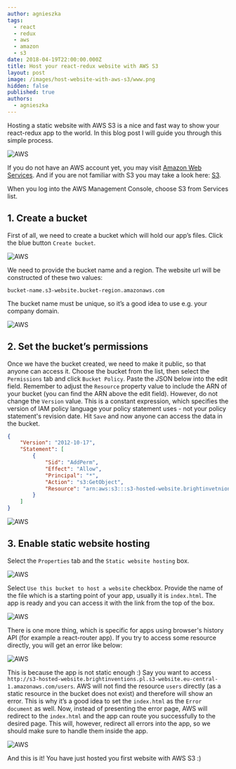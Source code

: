 ```yaml
---
author: agnieszka
tags:
  - react
  - redux
  - aws
  - amazon
  - s3
date: 2018-04-19T22:00:00.000Z
title: Host your react-redux website with AWS S3
layout: post
image: /images/host-website-with-aws-s3/www.png
hidden: false
published: true
authors:
  - agnieszka
---
```

Hosting a static website with AWS S3 is a nice and fast way to show your react-redux app to the world. In this blog post I will guide you through this simple process.

![AWS](/images/host-website-with-aws-s3/www.png)

If you do not have an AWS account yet, you may visit [Amazon Web Services](https://portal.aws.amazon.com/billing/signup#/start). And if you are not familiar with S3 you may take a look here: [S3](https://aws.amazon.com/s3/). 

When you log into the AWS Management Console, choose S3 from Services list. 

## **1. Create a bucket**

First of all, we need to create a bucket which will hold our app’s files. Click the blue button `Create bucket`.

![AWS](/images/host-website-with-aws-s3/create_bucket.png)

We need to provide the bucket name and a region. The website url will be constructed of these two values:

`bucket-name.s3-website.bucket-region.amazonaws.com`

The bucket name must be unique, so it’s a good idea to use e.g. your company domain.

![AWS](/images/host-website-with-aws-s3/bucket_name.png)

## **2. Set the bucket’s permissions**

Once we have the bucket created, we need to make it public, so that anyone can access it. Choose the bucket from the list, then select the `Permissions` tab and click `Bucket Policy`. Paste the JSON below into the edit field. Remember to adjust the `Resource` property value to include the ARN of your bucket (you can find the ARN above the edit field). However, do not change the `Version` value. This is a constant expression, which specifies the version of IAM policy language your policy statement uses - not your policy statement's revision date. Hit `Save` and now anyone can access the data in the bucket.

```json
{
    "Version": "2012-10-17",
    "Statement": [
        {
            "Sid": "AddPerm",
            "Effect": "Allow",
            "Principal": "*",
            "Action": "s3:GetObject",
            "Resource": "arn:aws:s3:::s3-hosted-website.brightinvetnions.pl/*"
        }
    ]
}
```

![AWS](/images/host-website-with-aws-s3/permissions.png)

## **3. Enable static website hosting**

Select the `Properties` tab and the `Static website hosting` box.

![AWS](/images/host-website-with-aws-s3/properties.png)

Select `Use this bucket to host a website` checkbox. Provide the name of the file which is a starting point of your app, usually it is `index.html`. The app is ready and you can access it with the link from the top of the box.

![AWS](/images/host-website-with-aws-s3/.png)

There is one more thing, which is specific for apps using browser's history API (for example a react-router app). If you try to access some resource directly, you will get an error like below: 

![AWS](/images/host-website-with-aws-s3/404.png)

This is because the app is not static enough :) Say you want to access `http://s3-hosted-website.brightinventions.pl.s3-website.eu-central-1.amazonaws.com/users`. AWS will not find the resource `users` directly (as a static resource in the bucket does not exist) and therefore will show an error. This is why it’s a good idea to set the `index.html` as the `Error document` as well. Now, instead of presenting the error page, AWS will redirect to the `index.html` and the app can route you successfully to the desired page. This will, however, redirect all errors into the app, so we should make sure to handle them inside the app.

![AWS](/images/host-website-with-aws-s3/error.png)

And this is it! You have just hosted you first website with AWS S3 :)
